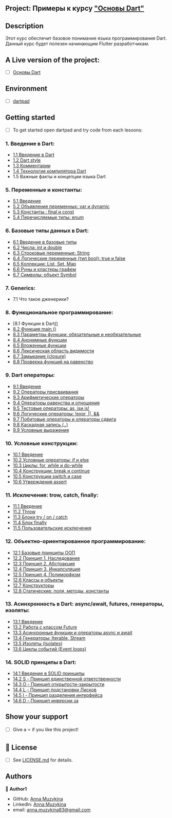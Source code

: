 ## Project: Примеры к курсу ["Основы Dart"](https://stepik.org/course/92982)

## Description
Этот курс обеспечит базовое понимание языка программирования Dart. Данный курс будет полезен начинающим Flutter разработчикам.

## A Live version of the project:
- [ ] [Основы Dart](https://stepik.org/)


## Environment
- [ ] [dartpad](https://dartpad.dev/)

## Getting started
- [ ] To get started open dartpad and try code from each lesoons:
### 1.  Введение в Dart:
* [1.1  Введение в Dart](https://github.com/Anna-Myzukina/dart-course/blob/main/1.%20%D0%92%D0%B2%D0%B5%D0%B4%D0%B5%D0%BD%D0%B8%D0%B5%20%D0%B2%20Dart/1.1_main.dart)
* [1.2  Dart style](https://github.com/Anna-Myzukina/dart-course/blob/main/1.%20%D0%92%D0%B2%D0%B5%D0%B4%D0%B5%D0%BD%D0%B8%D0%B5%20%D0%B2%20Dart/1.2_main.dart)
* [1.3  Комментарии](https://github.com/Anna-Myzukina/dart-course/blob/main/1.%20%D0%92%D0%B2%D0%B5%D0%B4%D0%B5%D0%BD%D0%B8%D0%B5%20%D0%B2%20Dart/1.3_main.dart)
* [1.4  Технология компилятора Dart](https://github.com/Anna-Myzukina/dart-course/blob/main/1.%20%D0%92%D0%B2%D0%B5%D0%B4%D0%B5%D0%BD%D0%B8%D0%B5%20%D0%B2%20Dart/1.4_main.dart)
* 1.5  Важные факты и концепции языка Dart
   
### 5.  Переменные и константы:
* [5.1  Введение](https://github.com/Anna-Myzukina/dart-course/blob/main/5.%20%D0%9F%D0%B5%D1%80%D0%B5%D0%BC%D0%B5%D0%BD%D0%BD%D1%8B%D0%B5%20%D0%B8%20%D0%BA%D0%BE%D0%BD%D1%81%D1%82%D0%B0%D0%BD%D1%82%D1%8B/5.1_main.dart)
* [5.2  Объявление переменных: var и dynamic](https://github.com/Anna-Myzukina/dart-course/blob/main/5.%20%D0%9F%D0%B5%D1%80%D0%B5%D0%BC%D0%B5%D0%BD%D0%BD%D1%8B%D0%B5%20%D0%B8%20%D0%BA%D0%BE%D0%BD%D1%81%D1%82%D0%B0%D0%BD%D1%82%D1%8B/5.2_main.dart)
* [5.3  Константы : final и const](https://github.com/Anna-Myzukina/dart-course/blob/main/5.%20%D0%9F%D0%B5%D1%80%D0%B5%D0%BC%D0%B5%D0%BD%D0%BD%D1%8B%D0%B5%20%D0%B8%20%D0%BA%D0%BE%D0%BD%D1%81%D1%82%D0%B0%D0%BD%D1%82%D1%8B/5.3_main.dart)
* [5.4  Перечисляемые типы: enum](https://github.com/Anna-Myzukina/dart-course/blob/main/5.%20%D0%9F%D0%B5%D1%80%D0%B5%D0%BC%D0%B5%D0%BD%D0%BD%D1%8B%D0%B5%20%D0%B8%20%D0%BA%D0%BE%D0%BD%D1%81%D1%82%D0%B0%D0%BD%D1%82%D1%8B/5.4_main.dart)
  
### 6.  Базовые типы данных в Dart:
* [6.1  Введение в базовые типы](https://github.com/Anna-Myzukina/dart-course/blob/main/6.%20%D0%91%D0%B0%D0%B7%D0%BE%D0%B2%D1%8B%D0%B5%20%D1%82%D0%B8%D0%BF%D1%8B%20%D0%B4%D0%B0%D0%BD%D0%BD%D1%8B%D1%85%20%D0%B2%20Dart/6.1_main.dart)
* [6.2  Числа: int и double](https://github.com/Anna-Myzukina/dart-course/blob/main/6.%20%D0%91%D0%B0%D0%B7%D0%BE%D0%B2%D1%8B%D0%B5%20%D1%82%D0%B8%D0%BF%D1%8B%20%D0%B4%D0%B0%D0%BD%D0%BD%D1%8B%D1%85%20%D0%B2%20Dart/6.2_main.dart)
* [6.3  Строковые переменные: String](https://github.com/Anna-Myzukina/dart-course/blob/main/6.%20%D0%91%D0%B0%D0%B7%D0%BE%D0%B2%D1%8B%D0%B5%20%D1%82%D0%B8%D0%BF%D1%8B%20%D0%B4%D0%B0%D0%BD%D0%BD%D1%8B%D1%85%20%D0%B2%20Dart/6.3.1_main.dart)
* [6.4  Логические переменные (тип bool): true и false](https://github.com/Anna-Myzukina/dart-course/blob/main/6.%20%D0%91%D0%B0%D0%B7%D0%BE%D0%B2%D1%8B%D0%B5%20%D1%82%D0%B8%D0%BF%D1%8B%20%D0%B4%D0%B0%D0%BD%D0%BD%D1%8B%D1%85%20%D0%B2%20Dart/6.4_main.dart)
* [6.5  Коллекции: List, Set, Map](https://github.com/Anna-Myzukina/dart-course/tree/main/6.%20%D0%91%D0%B0%D0%B7%D0%BE%D0%B2%D1%8B%D0%B5%20%D1%82%D0%B8%D0%BF%D1%8B%20%D0%B4%D0%B0%D0%BD%D0%BD%D1%8B%D1%85%20%D0%B2%20Dart)
* [6.6  Руны и кластеры графем](https://github.com/Anna-Myzukina/dart-course/blob/main/6.%20%D0%91%D0%B0%D0%B7%D0%BE%D0%B2%D1%8B%D0%B5%20%D1%82%D0%B8%D0%BF%D1%8B%20%D0%B4%D0%B0%D0%BD%D0%BD%D1%8B%D1%85%20%D0%B2%20Dart/6.6_main.dart)
* [6.7  Символы: объект Symbol](https://github.com/Anna-Myzukina/dart-course/blob/main/6.%20%D0%91%D0%B0%D0%B7%D0%BE%D0%B2%D1%8B%D0%B5%20%D1%82%D0%B8%D0%BF%D1%8B%20%D0%B4%D0%B0%D0%BD%D0%BD%D1%8B%D1%85%20%D0%B2%20Dart/6.7_main.dart)
  
### 7.  Generics:
* 7.1  Что такое дженерики?
  
### 8.  Функциональное программирование:
* [8.1  Функции в Dart[()]()
* [8.2  Функция main ()]()
* [8.3  Параметры функции: обязательные и необязательные]()
* [8.4  Анонимные функции]()
* [8.5  Вложенные функции]()
* [8.6  Лексическая область видимости]()
* [8.7  Замыкание (closure)]()
* [8.8  Проверка функций на равенство]()
  
### 9.  Dart операторы:
* [9.1  Введение]()
* [9.2  Операторы присваивания]()
* [9.3  Арифметические операторы]()
* [9.4  Операторы равенства и отношения]()
* [9.5  Тестовые операторы: as, isи is!]()
* [9.6  Логические операторы: !expr, ||, &&]()
* [9.7  Побитовые операторы и операторы сдвига]()
* [9.8  Каскадная запись (..)]()
* [9.9  Условные выражения]()
  
### 10.  Условные конструкции:
* [10.1  Введение]()
* [10.2  Условные операторы: if и else]()
* [10.3  Циклы: for, while и do-while]()
* [10.4   Конструкции: break и continue]()
* [10.5  Конструкции switch и case]()
* [10.6  Утверждения assert]()
  
### 11.  Исключения: trow, catch, finally:
* [11.1  Введение]()
* [11.2  Throw]()
* [11.3  Блоки try / on / catch]()
* [11.4  Блок finally]()
* [11.5  Пользовательские исключения]()
  
### 12.  Объектно-ориентированное программирование:
* [12.1  Базовые принципы ООП]()
* [12.2  Принцип 1. Наследование]()
* [12.3  Принцип 2. Абстракция]()
* [12.4  Принцип 3. Инкапсуляция]()
* [12.5  Принцип 4. Полиморфизм]()
* [12.6  Классы и объекты]()
* [12.7  Конструкторы]()
* [12.8  Статические: поля, методы, константы]()
  
### 13.  Асинхронность в Dart: async/await, futures, генераторы, изоляты:
* [13.1  Введение]()
* [13.2  Работа с классом Future]()
* [13.3  Асинхронные функции и операторы async и await]()
* [13.4  Генераторы: Iterable, Stream]()
* [13.5  Изоляты (Isolates)]()
* [13.6  Циклы событий (Event loops)]()
  
### 14.  SOLID принципы в Dart:
* [14.1  Введение в SOLID принципы]()
* [14.2  S - Принцип единственной ответственности]()
* [14.3  O - Принцип открытости-закрытости]()
* [14.4  L - Принцип подстановки Лисков]()
* [14.5  I - Принцип разделения интерфейса]()
* [14.6  D - Принцип инверсии за]()


## Show your support

- [ ] Give a ⭐️ if you like this project!

## 📝 License

* [ ] See [LICENSE.md](https://github.com/Anna-Myzukina/dart-course/blob/master/LICENSE.md) for details.

## Authors

👤 **Author1**
* GitHub: [Anna Muzykina](https://github.com/Anna-Myzukina)
* LinkedIn: [Anna Muzykina](https://www.linkedin.com/in/anna-muzykina/)
* email: anna.muzykina83@gmail.com
